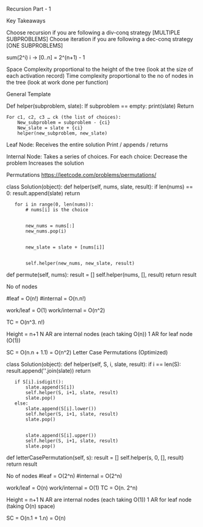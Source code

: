 Recursion Part - 1

Key Takeaways

Choose recursion if you are following a div-conq strategy [MULTIPLE SUBPROBLEMS]
Choose iteration if you are following a dec-conq strategy [ONE SUBPROBLEMS]

sum(2^i) i -> [0..n] = 2^(n+1) - 1

Space Complexity proportional to the height of the tree (look at the size of each activation record)
Time complexity proportional to the no of nodes in the tree (look at work done per function)

General Template

Def helper(subproblem, slate):
	If subproblem == empty:
		print(slate)
		Return

	For c1, c2, c3 … ck (the list of choices):
		New_subproblem = subproblem - {ci}
		New_slate = slate + {ci}
		helper(new_subproblem, new_slate)


Leaf Node:
	Receives the entire solution
	Print / appends / returns

Internal Node:
	Takes a series of choices. For each choice:
		Decrease the problem
		Increases the solution

Permutations 
https://leetcode.com/problems/permutations/  

class Solution(object):
   def helper(self, nums, slate, result):
       if len(nums) == 0:
           result.append(slate)
           return
      
       for i in range(0, len(nums)):
           # nums[i] is the choice


           new_nums = nums[:]
           new_nums.pop(i)


           new_slate = slate + [nums[i]]


           self.helper(new_nums, new_slate, result)


   def permute(self, nums):
       result = []
       self.helper(nums, [], result)
       return result
      

No of nodes

#leaf = O(n!)
#internal = O(n.n!)

work/leaf = O(1)
work/internal = O(n^2)

TC = O(n^3. n!)

Height = n+1
N AR are internal nodes (each taking O(n))
1 AR for leaf node (O(1))

SC = O(n.n + 1.1) = O(n^2)
Letter Case Permutations (Optimized)

class Solution(object):
   def helper(self, S, i, slate, result):
       if i == len(S):
           result.append(''.join(slate))
           return
      
       if S[i].isdigit():
           slate.append(S[i])
           self.helper(S, i+1, slate, result)
           slate.pop()
       else:
           slate.append(S[i].lower())
           self.helper(S, i+1, slate, result)
           slate.pop()


           slate.append(S[i].upper())
           self.helper(S, i+1, slate, result)
           slate.pop()


   def letterCasePermutation(self, s):
      result = []
      self.helper(s, 0, [], result)
      return result

No of nodes
#leaf = O(2^n)
#internal = O(2^n)

work/leaf = O(n)
work/internal = O(1)
TC = O(n. 2^n)

Height = n+1
N AR are internal nodes (each taking O(1))
1 AR for leaf node (taking O(n) space)

SC = O(n.1 + 1.n) = O(n)
